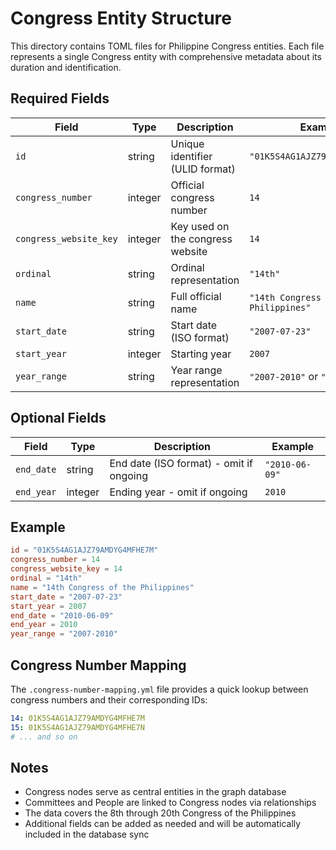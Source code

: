 # Congress Entity Structure

This directory contains TOML files for Philippine Congress entities. Each file
represents a single Congress entity with comprehensive metadata about its duration and
identification.

## Required Fields

| Field                  | Type    | Description                      | Example                              |
| ---------------------- | ------- | -------------------------------- | ------------------------------------ |
| `id`                   | string  | Unique identifier (ULID format)  | `"01K5S4AG1AJZ79AMDYG4MFHE7M"`       |
| `congress_number`      | integer | Official congress number         | `14`                                 |
| `congress_website_key` | integer | Key used on the congress website | `14`                                 |
| `ordinal`              | string  | Ordinal representation           | `"14th"`                             |
| `name`                 | string  | Full official name               | `"14th Congress of the Philippines"` |
| `start_date`           | string  | Start date (ISO format)          | `"2007-07-23"`                       |
| `start_year`           | integer | Starting year                    | `2007`                               |
| `year_range`           | string  | Year range representation        | `"2007-2010"` or `"2025-present"`    |

## Optional Fields

| Field      | Type    | Description                               | Example        |
| ---------- | ------- | ----------------------------------------- | -------------- |
| `end_date` | string  | End date (ISO format) - omit if ongoing  | `"2010-06-09"` |
| `end_year` | integer | Ending year - omit if ongoing            | `2010`         |

## Example

```toml
id = "01K5S4AG1AJZ79AMDYG4MFHE7M"
congress_number = 14
congress_website_key = 14
ordinal = "14th"
name = "14th Congress of the Philippines"
start_date = "2007-07-23"
start_year = 2007
end_date = "2010-06-09"
end_year = 2010
year_range = "2007-2010"
```

## Congress Number Mapping

The `.congress-number-mapping.yml` file provides a quick lookup between congress
numbers and their corresponding IDs:

```yaml
14: 01K5S4AG1AJZ79AMDYG4MFHE7M
15: 01K5S4AG1AJZ79AMDYG4MFHE7N
# ... and so on
```

## Notes

- Congress nodes serve as central entities in the graph database
- Committees and People are linked to Congress nodes via relationships
- The data covers the 8th through 20th Congress of the Philippines
- Additional fields can be added as needed and will be automatically included in
  the database sync
